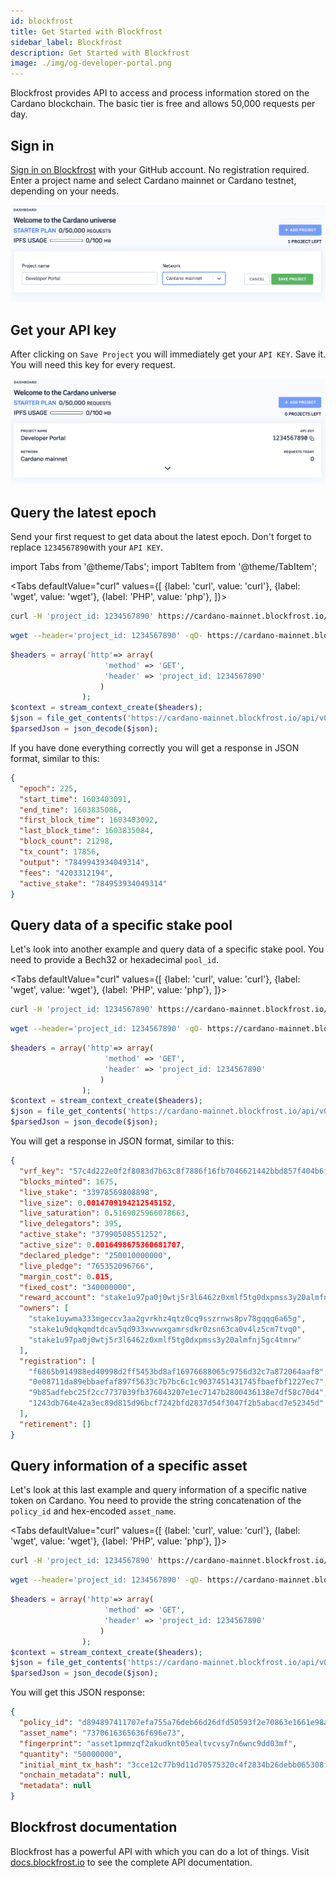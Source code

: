 ```yaml
---
id: blockfrost
title: Get Started with Blockfrost
sidebar_label: Blockfrost
description: Get Started with Blockfrost
image: ./img/og-developer-portal.png
---
```


Blockfrost provides API to access and process information stored on the Cardano blockchain. The basic tier is free and allows 50,000 requests per day.

## Sign in

[Sign in on Blockfrost](https://blockfrost.io/auth/signin) with your GitHub account. No registration required. Enter a project name and select Cardano mainnet or Cardano testnet, depending on your needs.

![img](../../static/img/get-started/blockfrost/1-add-project.png)

## Get your API key

After clicking on `Save Project` you will immediately get your `API KEY`. Save it. You will need this key for every request.

![img](../../static/img/get-started/blockfrost/2-get-api-key.png)

## Query the latest epoch

Send your first request to get data about the latest epoch. Don't forget to replace `1234567890`with your `API KEY`.

import Tabs from '@theme/Tabs';
import TabItem from '@theme/TabItem';

<Tabs
defaultValue="curl"
values={[
{label: 'curl', value: 'curl'},
{label: 'wget', value: 'wget'},
{label: 'PHP', value: 'php'},
]}>
<TabItem value="curl">

```sh
curl -H 'project_id: 1234567890' https://cardano-mainnet.blockfrost.io/api/v0/epochs/latest
```

  </TabItem>
  <TabItem value="wget">

```sh
wget --header='project_id: 1234567890' -qO- https://cardano-mainnet.blockfrost.io/api/v0/epochs/latest
```

  </TabItem>
  <TabItem value="php">

```php
$headers = array('http'=> array(
					 'method' => 'GET',
					 'header' => 'project_id: 1234567890'
					)
   			    );
$context = stream_context_create($headers);
$json = file_get_contents('https://cardano-mainnet.blockfrost.io/api/v0/epochs/latest', false, $context);
$parsedJson = json_decode($json);
```

  </TabItem>
</Tabs>

If you have done everything correctly you will get a response in JSON format, similar to this:

```json
{
  "epoch": 225,
  "start_time": 1603403091,
  "end_time": 1603835086,
  "first_block_time": 1603403092,
  "last_block_time": 1603835084,
  "block_count": 21298,
  "tx_count": 17856,
  "output": "7849943934049314",
  "fees": "4203312194",
  "active_stake": "784953934049314"
}
```

## Query data of a specific stake pool

Let's look into another example and query data of a specific stake pool. You need to provide a Bech32 or hexadecimal `pool_id`.

<Tabs
defaultValue="curl"
values={[
{label: 'curl', value: 'curl'},
{label: 'wget', value: 'wget'},
{label: 'PHP', value: 'php'},
]}>
<TabItem value="curl">

```sh
curl -H 'project_id: 1234567890' https://cardano-mainnet.blockfrost.io/api/v0/pools/c1cadab46b74defa9f79b59b617fe2a50bdbce6b367e472b6109a7bc

```

  </TabItem>
<TabItem value="wget">

```sh
wget --header='project_id: 1234567890' -qO- https://cardano-mainnet.blockfrost.io/api/v0/pools/c1cadab46b74defa9f79b59b617fe2a50bdbce6b367e472b6109a7bc

```

  </TabItem>
  <TabItem value="php">

```php
$headers = array('http'=> array(
					 'method' => 'GET',
					 'header' => 'project_id: 1234567890'
					)
   			    );
$context = stream_context_create($headers);
$json = file_get_contents('https://cardano-mainnet.blockfrost.io/api/v0/pools/c1cadab46b74defa9f79b59b617fe2a50bdbce6b367e472b6109a7bc', false, $context);
$parsedJson = json_decode($json);
```

  </TabItem>
</Tabs>

You will get a response in JSON format, similar to this:

```json
{
  "vrf_key": "57c4d222e0f2f8083d7b63c8f7886f16fb7046621442bbd857f404b6f433c5e6",
  "blocks_minted": 1675,
  "live_stake": "33978569808898",
  "live_size": 0.0014709194212545152,
  "live_saturation": 0.5169025966078663,
  "live_delegators": 395,
  "active_stake": "37990508551252",
  "active_size": 0.0016498675360681707,
  "declared_pledge": "250010000000",
  "live_pledge": "765352096766",
  "margin_cost": 0.015,
  "fixed_cost": "340000000",
  "reward_account": "stake1u97pa0j0wtj5r3l6462z0xmlf5tg0dxpmss3y20almfnj5gc4tmrw",
  "owners": [
    "stake1uywma333mgeccv3aa2gvrkhz4qtz0cq9sszrnws8pv78gqqq6a65g",
    "stake1u9dqkqmdtdcav5qd933xwvwxgamrsdkr0zsn63ca0v4lz5cm7tvq0",
    "stake1u97pa0j0wtj5r3l6462z0xmlf5tg0dxpmss3y20almfnj5gc4tmrw"
  ],
  "registration": [
    "f6865b914988ed40998d2ff5453bd8af16976688065c9756d32c7a872064aaf8",
    "0e08711da89ebbaefaf897f5633c7b7bc6c1c9037451431745fbaefbf1227ec7",
    "9b85adfebc25f2cc7737039fb376043207e1ec7147b2800436138e7df58c70d4",
    "1243db764e42a3ec89d815d96bcf7242bfd2837d54f3047f2b5abacd7e52345d"
  ],
  "retirement": []
}
```

## Query information of a specific asset

Let's look at this last example and query information of a specific native token on Cardano. You need to provide the string concatenation of the `policy_id` and hex-encoded `asset_name`.

<Tabs
defaultValue="curl"
values={[
{label: 'curl', value: 'curl'},
{label: 'wget', value: 'wget'},
{label: 'PHP', value: 'php'},
]}>
<TabItem value="curl">

```sh
curl -H 'project_id: 1234567890' https://cardano-mainnet.blockfrost.io/api/v0/assets/d894897411707efa755a76deb66d26dfd50593f2e70863e1661e98a07370616365636f696e73

```

  </TabItem>
  <TabItem value="wget">

```sh
wget --header='project_id: 1234567890' -qO- https://cardano-mainnet.blockfrost.io/api/v0/assets/d894897411707efa755a76deb66d26dfd50593f2e70863e1661e98a07370616365636f696e73

```

  </TabItem>
  <TabItem value="php">

```php
$headers = array('http'=> array(
					 'method' => 'GET',
					 'header' => 'project_id: 1234567890'
					)
   			    );
$context = stream_context_create($headers);
$json = file_get_contents('https://cardano-mainnet.blockfrost.io/api/v0/assets/d894897411707efa755a76deb66d26dfd50593f2e70863e1661e98a07370616365636f696e73', false, $context);
$parsedJson = json_decode($json);
```

  </TabItem>
</Tabs>

You will get this JSON response:

```json
{
  "policy_id": "d894897411707efa755a76deb66d26dfd50593f2e70863e1661e98a0",
  "asset_name": "7370616365636f696e73",
  "fingerprint": "asset1pmmzqf2akudknt05ealtvcvsy7n6wnc9dd03mf",
  "quantity": "50000000",
  "initial_mint_tx_hash": "3cce12c77b9d11d70575320c4f2834b26debb065308fbe43954018fbeb90010d",
  "onchain_metadata": null,
  "metadata": null
}
```

## Blockfrost documentation

Blockfrost has a powerful API with which you can do a lot of things. Visit [docs.blockfrost.io](https://docs.blockfrost.io) to see the complete API documentation.
